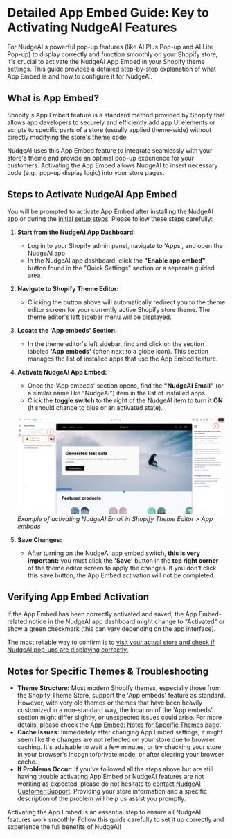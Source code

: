 # Detailed App Embed Guide: Key to Activating NudgeAI Features

For NudgeAI's powerful pop-up features (like AI Plus Pop-up and AI Lite Pop-up) to display correctly and function smoothly on your Shopify store, it's crucial to activate the NudgeAI App Embed in your Shopify theme settings. This guide provides a detailed step-by-step explanation of what App Embed is and how to configure it for NudgeAI.

## What is App Embed?

Shopify's App Embed feature is a standard method provided by Shopify that allows app developers to securely and efficiently add app UI elements or scripts to specific parts of a store (usually applied theme-wide) without directly modifying the store's theme code.

NudgeAI uses this App Embed feature to integrate seamlessly with your store's theme and provide an optimal pop-up experience for your customers. Activating the App Embed allows NudgeAI to insert necessary code (e.g., pop-up display logic) into your store pages.

## Steps to Activate NudgeAI App Embed

You will be prompted to activate App Embed after installing the NudgeAI app or during the [initial setup steps](./initial-setup.md). Please follow these steps carefully:

1.  **Start from the NudgeAI App Dashboard:**
    *   Log in to your Shopify admin panel, navigate to 'Apps', and open the NudgeAI app.
    *   In the NudgeAI app dashboard, click the **"Enable app embed"** button found in the "Quick Settings" section or a separate guided area.

2.  **Navigate to Shopify Theme Editor:**
    *   Clicking the button above will automatically redirect you to the theme editor screen for your currently active Shopify store theme. The theme editor's left sidebar menu will be displayed.

3.  **Locate the 'App embeds' Section:**
    *   In the theme editor's left sidebar, find and click on the section labeled **'App embeds'** (often next to a globe icon). This section manages the list of installed apps that use the App Embed feature.

4.  **Activate NudgeAI App Embed:**
    *   Once the 'App embeds' section opens, find the **"NudgeAI Email"** (or a similar name like "NudgeAI") item in the list of installed apps.
    *   Click the **toggle switch** to the right of the NudgeAI item to turn it **ON** (it should change to blue or an activated state).

    ![Enable NudgeAI App Embed](../../assets/images/shopify_setting_02.png)
    *Example of activating NudgeAI Email in Shopify Theme Editor > App embeds*

5.  **Save Changes:**
    *   After turning on the NudgeAI app embed switch, **this is very important:** you must click the **'Save'** button in the **top right corner** of the theme editor screen to apply the changes. If you don't click this save button, the App Embed activation will not be completed.

## Verifying App Embed Activation

If the App Embed has been correctly activated and saved, the App Embed-related notice in the NudgeAI app dashboard might change to "Activated" or show a green checkmark (this can vary depending on the app interface).

The most reliable way to confirm is to [visit your actual store and check if NudgeAI pop-ups are displaying correctly.](./verifying-setup.md)

## Notes for Specific Themes & Troubleshooting

*   **Theme Structure:** Most modern Shopify themes, especially those from the Shopify Theme Store, support the 'App embeds' feature as standard. However, with very old themes or themes that have been heavily customized in a non-standard way, the location of the 'App embeds' section might differ slightly, or unexpected issues could arise. For more details, please check the [App Embed: Notes for Specific Themes](./app-embed-theme-notes.md) page.
*   **Cache Issues:** Immediately after changing App Embed settings, it might seem like the changes are not reflected on your store due to browser caching. It's advisable to wait a few minutes, or try checking your store in your browser's incognito/private mode, or after clearing your browser cache.
*   **If Problems Occur:** If you've followed all the steps above but are still having trouble activating App Embed or NudgeAI features are not working as expected, please do not hesitate to [contact NudgeAI Customer Support](../../support/contacting-support.md). Providing your store information and a specific description of the problem will help us assist you promptly.

Activating the App Embed is an essential step to ensure all NudgeAI features work smoothly. Follow this guide carefully to set it up correctly and experience the full benefits of NudgeAI! 